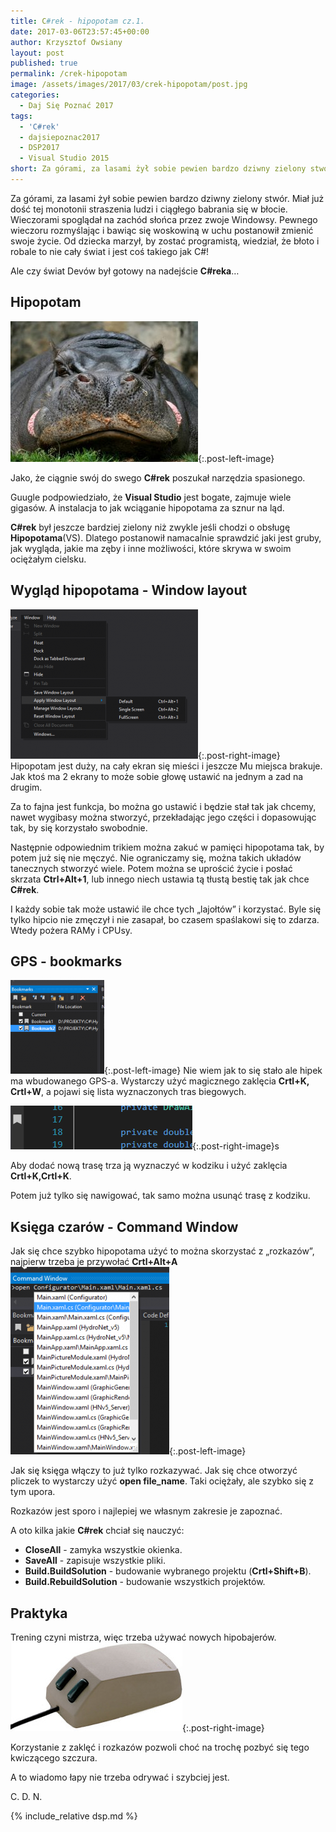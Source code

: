 ```yaml
---
title: C#rek - hipopotam cz.1.
date: 2017-03-06T23:57:45+00:00
author: Krzysztof Owsiany
layout: post
published: true
permalink: /crek-hipopotam
image: /assets/images/2017/03/crek-hipopotam/post.jpg
categories:
  - Daj Się Poznać 2017
tags:
  - 'C#rek'
  - dajsiepoznac2017
  - DSP2017
  - Visual Studio 2015
short: Za górami, za lasami żył sobie pewien bardzo dziwny zielony stwór. Miał już dość tej monotonii straszenia ludzi i ciągłego babrania się w błocie. Wieczorami spoglądał na zachód słońca przez zwoje Windowsy. Pewnego wieczoru rozmyślając i bawiąc się woskowiną w uchu postanowił zmienić swoje życie.
---
```

Za górami, za lasami żył sobie pewien bardzo dziwny zielony stwór. Miał już dość tej monotonii straszenia ludzi i ciągłego babrania się w błocie. Wieczorami spoglądał na zachód słońca przez zwoje Windowsy. Pewnego wieczoru rozmyślając i bawiąc się woskowiną w uchu postanowił zmienić swoje życie. Od dziecka marzył, by zostać programistą, wiedział, że błoto i robale to nie cały świat i jest coś takiego jak C#!

Ale czy świat Devów był gotowy na nadejście **C#reka**&#8230;
    
## Hipopotam
[![C#rek - hipopotam][post]](https://www.visualstudio.com){:.post-left-image}
      
Jako, że ciągnie swój do swego **C#rek** poszukał narzędzia spasionego.

Guugle podpowiedziało, że **Visual Studio** jest bogate, zajmuje wiele gigasów. A instalacja to jak wciąganie hipopotama za sznur na ląd.

**C#rek** był jeszcze bardziej zielony niż zwykle jeśli chodzi o obsługę **Hipopotama**(VS). Dlatego postanowił namacalnie sprawdzić jaki jest gruby, jak wygląda, jakie ma zęby i inne możliwości, które skrywa w swoim ociężałym cielsku.

## Wygląd hipopotama - Window layout
[![C#rek - hipopotam][image1]][image1-big]{:.post-right-image}
Hipopotam jest duży, na cały ekran się mieści i jeszcze Mu miejsca brakuje. Jak ktoś ma 2 ekrany to może sobie głowę ustawić na jednym a zad na drugim.

Za to fajna jest funkcja, bo można go ustawić i będzie stał tak jak chcemy, nawet wygibasy można stworzyć, przekładając jego części i dopasowując tak, by się korzystało swobodnie.

Następnie odpowiednim trikiem można zakuć w pamięci hipopotama tak, by potem już się nie męczyć. Nie ograniczamy się, można takich układów tanecznych stworzyć wiele. Potem można se uprościć życie i posłać skrzata **Ctrl+Alt+1**, lub innego niech ustawia tą tłustą bestię tak jak chce **C#rek**.

I każdy sobie tak może ustawić ile chce tych &#8222;lajołtów&#8221; i korzystać. Byle się tylko hipcio nie zmęczył i nie zasapał, bo czasem spaślakowi się to zdarza. Wtedy pożera RAMy i CPUsy.

## GPS - bookmarks
[![GPS - bookmarks][image2]][image2-big]{:.post-left-image}
Nie wiem jak to się stało ale hipek ma wbudowanego GPS-a. Wystarczy użyć magicznego zaklęcia **Crtl+K, Crtl+W**, a pojawi się lista wyznaczonych tras biegowych.

![GPS - bookmarks][image3]{:.post-right-image}s

Aby dodać nową trasę trza ją wyznaczyć w kodziku i użyć zaklęcia **Crtl+K,Crtl+K**.

Potem już tylko się nawigować, tak samo można usunąć trasę z kodziku.
    
## Księga czarów - Command Window
Jak się chce szybko hipopotama użyć to można skorzystać z &#8222;rozkazów&#8221;, najpierw trzeba je przywołać **Crtl+Alt+A**
[![C#rek - hipopotam][image4]][image4-big]{:.post-left-image}

Jak się księga włączy to już tylko rozkazywać. Jak się chce otworzyć pliczek to wystarczy użyć **open file_name**. Taki ociężały, ale szybko się z tym upora.

Rozkazów jest sporo i najlepiej we własnym zakresie je zapoznać.

A oto kilka jakie **C#rek** chciał się nauczyć:
* **CloseAll** - zamyka wszystkie okienka.
* **SaveAll** - zapisuje wszystkie pliki.
* **Build.BuildSolution** - budowanie wybranego projektu (**Crtl+Shift+B**).
* **Build.RebuildSolution** - budowanie wszystkich projektów.   
    
## Praktyka
Trening czyni mistrza, więc trzeba używać nowych hipobajerów.
![Praktyka czyni mistrza][image5]{:.post-right-image}

Korzystanie z zaklęć i rozkazów pozwoli choć na trochę pozbyć się tego kwiczącego szczura.

A to wiadomo łapy nie trzeba odrywać i szybciej jest.

C. D. N.

{% include_relative dsp.md %}

[post]: /assets/images/2017/03/crek-hipopotam/post.jpg
[post-big]: /assets/images/2017/03/crek-hipopotam/post-big.jpg

[image1]: /assets/images/2017/03/crek-hipopotam/image1.png
[image1-big]: /assets/images/2017/03/crek-hipopotam/image1-big.png

[image2]: /assets/images/2017/03/crek-hipopotam/image2.png
[image2-big]: /assets/images/2017/03/crek-hipopotam/image2-big.png

[image3]: /assets/images/2017/03/crek-hipopotam/image3.png

[image4]: /assets/images/2017/03/crek-hipopotam/image4.png
[image4-big]: /assets/images/2017/03/crek-hipopotam/image4-big.png

[image5]: /assets/images/2017/03/crek-hipopotam/image5.jpg